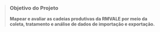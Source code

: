 
> ### Objetivo do Projeto
>**Mapear e avaliar as cadeias produtivas da RMVALE por meio da coleta, tratamento e análise de dados de importação e exportação.**
